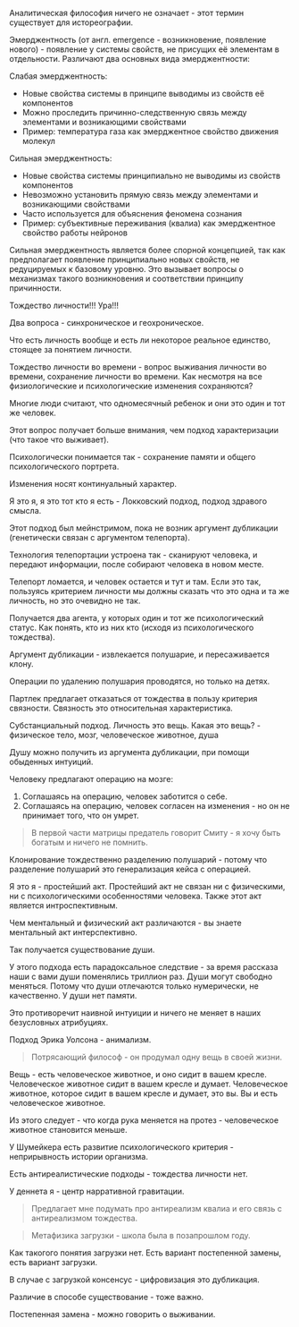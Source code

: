 Аналитическая философия ничего не означает - этот термин существует для истореографии.

Эмерджентность (от англ. emergence - возникновение, появление нового) - появление у системы свойств, не присущих её элементам в отдельности. Различают два основных вида эмерджентности:

Слабая эмерджентность:
- Новые свойства системы в принципе выводимы из свойств её компонентов
- Можно проследить причинно-следственную связь между элементами и возникающими свойствами
- Пример: температура газа как эмерджентное свойство движения молекул

Сильная эмерджентность:
- Новые свойства системы принципиально не выводимы из свойств компонентов
- Невозможно установить прямую связь между элементами и возникающими свойствами
- Часто используется для объяснения феномена сознания
- Пример: субъективные переживания (квалиа) как эмерджентное свойство работы нейронов

Сильная эмерджентность является более спорной концепцией, так как предполагает появление принципиально новых свойств, не редуцируемых к базовому уровню. Это вызывает вопросы о механизмах такого возникновения и соответствии принципу причинности.

Тождество личности!!! Ура!!!

Два вопроса - синхроническое и геохроническое. 

Что есть личность вообще и есть ли некоторое реальное единство, стоящее за понятием личности. 

Тождество личности во времени - вопрос выживания личности во времени, сохранение личности во времени. Как несмотря на все физиологические и психологические изменения сохраняются?

Многие люди считают, что одномесячный ребенок и они это один и тот же человек.

Этот вопрос получает больше внимания, чем подход характеризации (что такое что выживает).

Психологически понимается так - сохранение памяти и общего психологического портрета.

Изменения носят континуальный характер.

Я это я, я это тот кто я есть - Локковский подход, подход здравого смысла.

Этот подход был мейнстримом, пока не возник аргумент дубликации (генетически связан с аргументом телепорта).

Технология телепортации устроена так - сканируют человека, и передают информации, после собирают человека в новом месте.

Телепорт ломается, и человек остается и тут и там. Если это так, пользуясь критерием личности мы должны сказать что это одна и та же личность, но это очевидно не так.

Получается два агента, у которых один и тот же психологический статус. Как понять, кто из них кто (исходя из психологического тождества).

Аргумент дубликации - извлекается полушарие, и пересаживается клону. 

Операции по удалению полушария проводятся, но только на детях.

Партлек предлагает отказаться от тождества в пользу критерия связности. Связность это относительная характеристика.

Субстанциальный подход. Личность это вещь. Какая это вещь? - физическое тело, мозг, человеческое животное, душа

Душу можно получить из аргумента дубликации, при помощи обыденных интуиций.

Человеку предлагают операцию на мозге:
1) Соглашаясь на операцию, человек заботится о себе.
2) Соглашаясь на операцию, человек согласен на изменения - но он не принимает того, что он умрет.

> В первой части матрицы предатель говорит Смиту - я хочу быть богатым и ничего не помнить.

Клонирование тождественно разделению полушарий - потому что разделение полушарий это генерализация кейса с операцией.

Я это я - простейший акт. Простейший акт не связан ни с физическими, ни с психологическими особенностями человека. Также этот акт является интроспективным.

Чем ментальный и физический акт различаются - вы знаете ментальный акт интерспективно.

Так получается существование души.

У этого подхода есть парадоксальное следствие - за время рассказа наши с вами души поменялись триллион раз. Души могут свободно меняться. Потому что души отлечаются только нумерически, не качественно. У души нет памяти.

Это противоречит наивной интуиции и ничего не меняет в наших безусловных атрибуциях.

Подход Эрика Уолсона - анимализм. 
> Потрясающий философ - он продумал одну вещь в своей жизни.

Вещь - есть человеческое животное, и оно сидит в вашем кресле. Человеческое животное сидит в вашем кресле и думает. Человеческое животное, которое сидит в вашем кресле и думает, это вы. Вы и есть человеческое животное.

Из этого следует - что когда рука меняется на протез - человеческое животное становится меньше.

У Шумейкера есть развитие психологического критерия - неприрывность истории организма.

Есть антиреалистические подходы - тождества личности нет. 

У деннета я - центр нарративной гравитации.

> Предлагает мне подумать про антиреализм квалиа и его связь с антиреализмом тождества.

> Метафизика загрузки - школа была в позапрошлом году.

Как такогого понятия загрузки нет. Есть вариант постепенной замены, есть вариант загрузки.

В случае с загрузкой консенсус - цифровизация это дубликация.

Различие в способе существование - тоже важно.

Постепенная замена - можно говорить о выживании. 